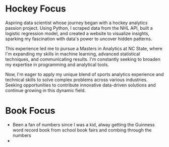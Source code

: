 

# Hockey Focus
Aspiring data scientist whose journey began with a hockey analytics passion project. Using Python, I scraped data from the NHL API, built a logistic regression model, and created a  website to visualize insights, sparking my fascination with data's power to uncover hidden patterns.

This experience led me to pursue a Masters in Analytics at NC State, where I'm expanding my skills in machine learning, advanced statistical techniques, and communicating results. I'm constantly seeking to broaden my expertise in programming and analytical tools.

Now, I'm eager to apply my unique blend of sports analytics experience and technical skills to solve complex problems across various industries. Seeking opportunities to contribute innovative data-driven solutions and continue growing in this dynamic field.

# Book Focus

- Been a fan of numbers since I was a kid, alway getting the Guinness word record book from school book fairs and combing through the numbers
- 
